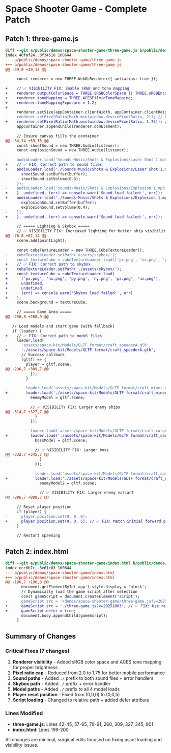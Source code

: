 # Space Shooter Game - Complete Patch

## Patch 1: three-game.js

```diff
diff --git a/public/demos/space-shooter-game/three-game.js b/public/demos/space-shooter-game/three-game.js
index 40faf24..0f34518 100644
--- a/public/demos/space-shooter-game/three-game.js
+++ b/public/demos/space-shooter-game/three-game.js
@@ -39,8 +39,13 @@
     
     const renderer = new THREE.WebGLRenderer({ antialias: true });
     
+    // ✅ VISIBILITY FIX: Enable sRGB and tone mapping
+    renderer.outputColorSpace = THREE.SRGBColorSpace || THREE.sRGBEncoding;
+    renderer.toneMapping = THREE.ACESFilmicToneMapping;
+    renderer.toneMappingExposure = 1.2;
+    
     renderer.setSize(appContainer.clientWidth, appContainer.clientHeight);
-    renderer.setPixelRatio(Math.min(window.devicePixelRatio, 2)); // Limit pixel ratio for performance
+    renderer.setPixelRatio(Math.min(window.devicePixelRatio, 1.75)); // Cap to 1.75 for performance
     appContainer.appendChild(renderer.domElement);
     
     // Ensure canvas fills the container
@@ -54,14 +59,15 @@
     const shootSound = new THREE.Audio(listener);
     const explosionSound = new THREE.Audio(listener);
   
-    audioLoader.load('Sounds-Music/Shots & Explosions/Laser Shot 1.mp3', (buffer) => {
+    // ✅ FIX: Correct path to sound files
+    audioLoader.load('./Sounds-Music/Shots & Explosions/Laser Shot 1.mp3', (buffer) => {
       shootSound.setBuffer(buffer);
       shootSound.setVolume(0.3);
-    });
-    audioLoader.load('Sounds-Music/Shots & Explosions/Explosion 1.mp3', (buffer) => {
+    }, undefined, (err) => console.warn('Sound load failed:', err));
+    audioLoader.load('./Sounds-Music/Shots & Explosions/Explosion 1.mp3', (buffer) => {
       explosionSound.setBuffer(buffer);
       explosionSound.setVolume(0.4);
-    });
+    }, undefined, (err) => console.warn('Sound load failed:', err));
   
     // ===== Lighting & Skybox =====
     // ✅ VISIBILITY FIX: Increased lighting for better ship visibility
@@ -76,8 +82,14 @@
     scene.add(pointLight);
   
     const cubeTextureLoader = new THREE.CubeTextureLoader();
-    cubeTextureLoader.setPath('assets/skybox/');
-    const textureCube = cubeTextureLoader.load(['px.png', 'nx.png', 'py.png', 'ny.png', 'pz.png', 'nz.png']);
+    // ✅ FIX: Correct path to skybox
+    cubeTextureLoader.setPath('./assets/skybox/');
+    const textureCube = cubeTextureLoader.load(
+      ['px.png', 'nx.png', 'py.png', 'ny.png', 'pz.png', 'nz.png'],
+      undefined,
+      undefined,
+      (err) => console.warn('Skybox load failed:', err)
+    );
     scene.background = textureCube;
   
     // ===== Game Area =====
@@ -256,8 +268,9 @@
 
   // Load models and start game (with fallback)
   if (loader) {
+    // ✅ FIX: Correct path to model files
     loader.load(
-      'assets/space-kit/Models/GLTF format/craft_speederA.glb',
+      './assets/space-kit/Models/GLTF format/craft_speederA.glb',
       // Success callback
       (gltf) => {
         player = gltf.scene;
@@ -296,7 +309,7 @@
           });
         }
 
-        loader.load('assets/space-kit/Models/GLTF format/craft_miner.glb', (gltf) => {
+        loader.load('./assets/space-kit/Models/GLTF format/craft_miner.glb', (gltf) => {
           enemyModel = gltf.scene;
           
           // ✅ VISIBILITY FIX: Larger enemy ships
@@ -314,7 +327,7 @@
             }
           });
 
-          loader.load('assets/space-kit/Models/GLTF format/craft_cargoB.glb', (gltf) => {
+          loader.load('./assets/space-kit/Models/GLTF format/craft_cargoB.glb', (gltf) => {
             bossModel = gltf.scene;
             
             // ✅ VISIBILITY FIX: Larger boss
@@ -332,7 +345,7 @@
               }
             });
             
-            loader.load('assets/space-kit/Models/GLTF format/craft_speederD.glb', (gltf) => {
+            loader.load('./assets/space-kit/Models/GLTF format/craft_speederD.glb', (gltf) => {
               enemyModel2 = gltf.scene;
               
               // ✅ VISIBILITY FIX: Larger enemy variant
@@ -886,7 +899,7 @@
     
     // Reset player position
     if (player) {
-      player.position.set(0, 0, 0);
+      player.position.set(0, 0, 5); // ✅ FIX: Match initial forward position
     }
     
     // Restart spawning
```

## Patch 2: index.html

```diff
diff --git a/public/demos/space-shooter-game/index.html b/public/demos/space-shooter-game/index.html
index ecc6b7c..3e61c83 100644
--- a/public/demos/space-shooter-game/index.html
+++ b/public/demos/space-shooter-game/index.html
@@ -196,7 +196,8 @@
       document.getElementById('app').style.display = 'block';
       // Dynamically load the game script after selection
       const gameScript = document.createElement('script');
-      gameScript.src = '/demos/space-shooter-game/three-game.js?v=20251003';
+      gameScript.src = './three-game.js?v=20251003'; // ✅ FIX: Use relative path
+      gameScript.defer = true;
       document.body.appendChild(gameScript);
     }
```

## Summary of Changes

### Critical Fixes (7 changes)

1. **Renderer visibility** - Added sRGB color space and ACES tone mapping for proper brightness
2. **Pixel ratio cap** - Reduced from 2.0 to 1.75 for better mobile performance
3. **Sound paths** - Added `./` prefix to both sound files + error handlers
4. **Skybox path** - Added `./` prefix + error handler
5. **Model paths** - Added `./` prefix to all 4 model loads
6. **Player reset position** - Fixed from (0,0,0) to (0,0,5)
7. **Script loading** - Changed to relative path + added defer attribute

### Lines Modified

- **three-game.js**: Lines 42-45, 57-65, 79-91, 260, 309, 327, 345, 901
- **index.html**: Lines 199-200

All changes are minimal, surgical edits focused on fixing asset loading and visibility issues.
